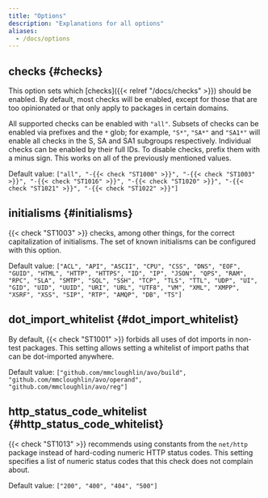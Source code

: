 ```yaml
---
title: "Options"
description: "Explanations for all options"
aliases:
  - /docs/options
---
```


## checks {#checks}

This option sets which [checks]({{< relref "/docs/checks" >}}) should be enabled.
By default, most checks will be enabled, except for those that are too opinionated or that only apply to packages in certain domains.

All supported checks can be enabled with `"all"`.
Subsets of checks can be enabled via prefixes and the `*` glob; for example, `"S*"`, `"SA*"` and `"SA1*"` will
enable all checks in the S, SA and SA1 subgroups respectively.
Individual checks can be enabled by their full IDs.
To disable checks, prefix them with a minus sign. This works on all of the previously mentioned values.

Default value: `["all", "-{{< check "ST1000" >}}", "-{{< check "ST1003" >}}", "-{{< check "ST1016" >}}", "-{{< check "ST1020" >}}", "-{{< check "ST1021" >}}", "-{{< check "ST1022" >}}"]`

## initialisms {#initialisms}

{{< check "ST1003" >}} checks, among other
things, for the correct capitalization of initialisms. The
set of known initialisms can be configured with this option.

Default value: `["ACL", "API", "ASCII", "CPU", "CSS", "DNS", "EOF", "GUID", "HTML", "HTTP", "HTTPS", "ID", "IP", "JSON", "QPS", "RAM", "RPC", "SLA", "SMTP", "SQL", "SSH", "TCP", "TLS", "TTL", "UDP", "UI", "GID", "UID", "UUID", "URI", "URL", "UTF8", "VM", "XML", "XMPP", "XSRF", "XSS", "SIP", "RTP", "AMQP", "DB", "TS"]`

## dot_import_whitelist {#dot_import_whitelist}

By default, {{< check "ST1001" >}} forbids
all uses of dot imports in non-test packages. This
setting allows setting a whitelist of import paths that can
be dot-imported anywhere.

Default value: `["github.com/mmcloughlin/avo/build", "github.com/mmcloughlin/avo/operand", "github.com/mmcloughlin/avo/reg"]`

## http_status_code_whitelist {#http_status_code_whitelist}

{{< check "ST1013" >}} recommends using constants from the `net/http` package
instead of hard-coding numeric HTTP status codes. This
setting specifies a list of numeric status codes that this
check does not complain about.

Default value: `["200", "400", "404", "500"]`
